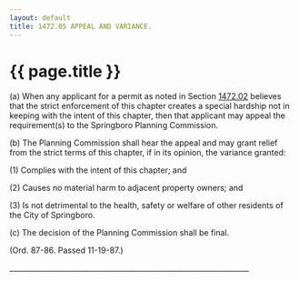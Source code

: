 ```yaml
---
layout: default 
title: 1472.05 APPEAL AND VARIANCE.
---
```


{{ page.title }}
================

​(a) When any applicant for a permit as noted in Section
[1472.02](595f30e1.html) believes that the strict enforcement of this
chapter creates a special hardship not in keeping with the intent of
this chapter, then that applicant may appeal the requirement(s) to the
Springboro Planning Commission.

​(b) The Planning Commission shall hear the appeal and may grant relief
from the strict terms of this chapter, if in its opinion, the variance
granted:

​(1) Complies with the intent of this chapter; and

​(2) Causes no material harm to adjacent property owners; and

​(3) Is not detrimental to the health, safety or welfare of other
residents of the City of Springboro.

​(c) The decision of the Planning Commission shall be final.

(Ord. 87-86. Passed 11-19-87.)

\_\_\_\_\_\_\_\_\_\_\_\_\_\_\_\_\_\_\_\_\_\_\_\_\_\_\_\_\_\_\_\_\_\_\_\_\_\_\_\_\_\_\_\_\_\_\_\_\_\_\_\_\_\_\_\_\_\_\_\_\_\_\_\_\_\_
